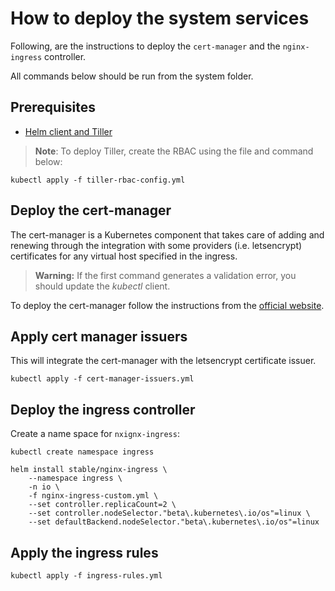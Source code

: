# How to deploy the system services

Following, are the instructions to deploy the `cert-manager` and the `nginx-ingress` controller.

All commands below should be run from the system folder.

## Prerequisites

* [Helm client and Tiller](https://docs.microsoft.com/en-us/azure/aks/kubernetes-helm)

>**Note**: To deploy Tiller, create the RBAC using the file and command below:

```shell
kubectl apply -f tiller-rbac-config.yml
```

## Deploy the cert-manager

The cert-manager is a Kubernetes component that takes care of adding and renewing through the integration with some providers (i.e. letsencrypt) certificates for any virtual host specified in the ingress.

> **Warning:** If the first command generates a validation error, you should update the *kubectl* client.

To deploy the cert-manager follow the instructions from the [official website](https://docs.cert-manager.io/en/latest/getting-started/install/kubernetes.html).

## Apply cert manager issuers

This will integrate the cert-manager with the letsencrypt certificate issuer.

```shell
kubectl apply -f cert-manager-issuers.yml
```

## Deploy the ingress controller

Create a name space for `nxignx-ingress`:

```shell
kubectl create namespace ingress
```

```shell
helm install stable/nginx-ingress \
    --namespace ingress \
    -n io \
    -f nginx-ingress-custom.yml \
    --set controller.replicaCount=2 \
    --set controller.nodeSelector."beta\.kubernetes\.io/os"=linux \
    --set defaultBackend.nodeSelector."beta\.kubernetes\.io/os"=linux
```

## Apply the ingress rules

```shell
kubectl apply -f ingress-rules.yml
```
